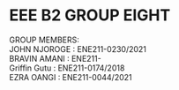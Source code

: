 # EEE B2 GROUP EIGHT <br/></n>
GROUP MEMBERS: <br/>
    JOHN NJOROGE : ENE211-0230/2021<br/>
    BRAVIN AMANI : ENE211-<br/>
    Griffin Gutu  : ENE211-0174/2018<br/>
    EZRA OANGI : ENE211-0044/2021<br/>
    
